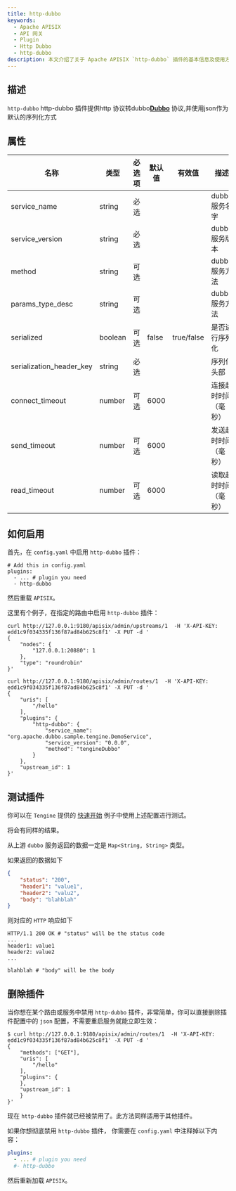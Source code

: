 ```yaml
---
title: http-dubbo
keywords:
  - Apache APISIX
  - API 网关
  - Plugin
  - Http Dubbo
  - http-dubbo
description: 本文介绍了关于 Apache APISIX `http-dubbo` 插件的基本信息及使用方法。
---
```


<!--
#
# Licensed to the Apache Software Foundation (ASF) under one or more
# contributor license agreements.  See the NOTICE file distributed with
# this work for additional information regarding copyright ownership.
# The ASF licenses this file to You under the Apache License, Version 2.0
# (the "License"); you may not use this file except in compliance with
# the License.  You may obtain a copy of the License at
#
#     http://www.apache.org/licenses/LICENSE-2.0
#
# Unless required by applicable law or agreed to in writing, software
# distributed under the License is distributed on an "AS IS" BASIS,
# WITHOUT WARRANTIES OR CONDITIONS OF ANY KIND, either express or implied.
# See the License for the specific language governing permissions and
# limitations under the License.
#
-->

## 描述

`http-dubbo` http-dubbo 插件提供http 协议转dubbo[**Dubbo**](https://cn.dubbo.apache.org/zh-cn/) 协议,并使用json作为默认的序列化方式
## 属性

| 名称       | 类型 | 必选项 | 默认值    | 有效值       | 描述                                                        |
| ------------ | ------ | ----------- |--------| ------------ | ------------------------------------------------------------------ |
| service_name    | string | 必选  |        |              | dubbo 服务名字 |
| service_version | string | 必选    |        |              | dubbo 服务版本 |
| method          | string | 可选    |        |     | dubbo 服务方法 |
| params_type_desc          | string | 可选    |  |     | dubbo 服务方法 |
| serialized          | boolean | 可选    | false |  true/false	   | 是否进行序列化 |
| serialization_header_key          | string | 必选    |  |     | 序列化头部 |
| connect_timeout          | number | 可选    | 6000   |     | 连接超时时间（毫秒） |
| send_timeout          | number | 可选    | 6000 |     | 发送超时时间（毫秒） |
| read_timeout          | number | 可选    | 6000 |     | 读取超时时间（毫秒） |

## 如何启用

首先，在 `config.yaml` 中启用 `http-dubbo` 插件：

```
# Add this in config.yaml
plugins:
  - ... # plugin you need
  - http-dubbo
```

然后重载 `APISIX`。

这里有个例子，在指定的路由中启用 `http-dubbo` 插件：

```shell
curl http://127.0.0.1:9180/apisix/admin/upstreams/1  -H 'X-API-KEY: edd1c9f034335f136f87ad84b625c8f1' -X PUT -d '
{
    "nodes": {
        "127.0.0.1:20880": 1
    },
    "type": "roundrobin"
}'

curl http://127.0.0.1:9180/apisix/admin/routes/1  -H 'X-API-KEY: edd1c9f034335f136f87ad84b625c8f1' -X PUT -d '
{
    "uris": [
        "/hello"
    ],
    "plugins": {
        "http-dubbo": {
            "service_name": "org.apache.dubbo.sample.tengine.DemoService",
            "service_version": "0.0.0",
            "method": "tengineDubbo"
        }
    },
    "upstream_id": 1
}'
```

## 测试插件

你可以在 `Tengine` 提供的 [快速开始](https://github.com/alibaba/tengine/tree/master/modules/mod_dubbo#quick-start) 例子中使用上述配置进行测试。

将会有同样的结果。

从上游 `dubbo` 服务返回的数据一定是 `Map<String, String>` 类型。

如果返回的数据如下

```json
{
    "status": "200",
    "header1": "value1",
    "header2": "valu2",
    "body": "blahblah"
}
```

则对应的 `HTTP` 响应如下

```http
HTTP/1.1 200 OK # "status" will be the status code
...
header1: value1
header2: value2
...

blahblah # "body" will be the body
```

## 删除插件

当你想在某个路由或服务中禁用 `http-dubbo` 插件，非常简单，你可以直接删除插件配置中的 `json` 配置，不需要重启服务就能立即生效：

```shell
$ curl http://127.0.0.1:9180/apisix/admin/routes/1  -H 'X-API-KEY: edd1c9f034335f136f87ad84b625c8f1' -X PUT -d '
{
    "methods": ["GET"],
    "uris": [
        "/hello"
    ],
    "plugins": {
    },
    "upstream_id": 1
    }
}'
```

现在 `http-dubbo` 插件就已经被禁用了。此方法同样适用于其他插件。

如果你想彻底禁用 `http-dubbo` 插件，
你需要在 `config.yaml` 中注释掉以下内容：

```yaml
plugins:
  - ... # plugin you need
  #- http-dubbo
```

然后重新加载 `APISIX`。
